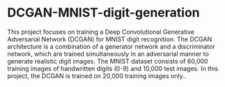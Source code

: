 # DCGAN-MNIST-digit-generation

This project focuses on training a Deep Convolutional Generative Adversarial Network (DCGAN) for MNIST digit recognition. The DCGAN architecture is a combination of a generator network and a discriminator network, which are trained simultaneously in an adversarial manner to generate realistic digit images. The MNIST dataset consists of 60,000 training images of handwritten digits (0-9) and 10,000 test images. In this project, the DCGAN is trained on 20,000 training images only..
